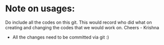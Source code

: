 # Note on usages:
Do include all the codes on this git. This would record who did what on creating and changing the codes that we would work on. Cheers - Krishna

- All the changes need to be committed via git :)
